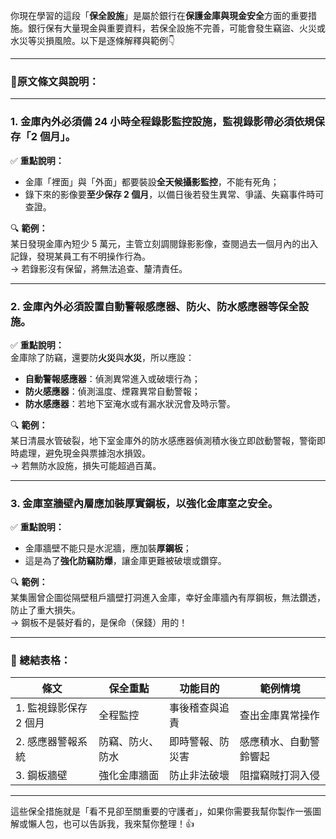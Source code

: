 你現在學習的這段「**保全設施**」是屬於銀行在**保護金庫與現金安全**方面的重要措施。銀行保有大量現金與重要資料，若保全設施不完善，可能會發生竊盜、火災或水災等災損風險。以下是逐條解釋與範例👇

---

### 🔹原文條文與說明：

---

### 1. **金庫內外必須備 24 小時全程錄影監控設施，監視錄影帶必須依規保存「2 個月」。**

✅ **重點說明：**  
- 金庫「裡面」與「外面」都要裝設**全天候攝影監控**，不能有死角；
- 錄下來的影像要**至少保存 2 個月**，以備日後若發生異常、爭議、失竊事件時可查證。

🔍 **範例：**  
某日發現金庫內短少 5 萬元，主管立刻調閱錄影影像，查閱過去一個月內的出入記錄，發現某員工有不明操作行為。  
→ 若錄影沒有保留，將無法追查、釐清責任。

---

### 2. **金庫內外必須設置自動警報感應器、防火、防水感應器等保全設施。**

✅ **重點說明：**  
金庫除了防竊，還要防**火災**與**水災**，所以應設：
- **自動警報感應器**：偵測異常進入或破壞行為；
- **防火感應器**：偵測溫度、煙霧異常自動警報；
- **防水感應器**：若地下室淹水或有漏水狀況會及時示警。

🔍 **範例：**  
某日清晨水管破裂，地下室金庫外的防水感應器偵測積水後立即啟動警報，警衛即時處理，避免現金與票據泡水損毀。  
→ 若無防水設施，損失可能超過百萬。

---

### 3. **金庫室牆壁內層應加裝厚實鋼板，以強化金庫室之安全。**

✅ **重點說明：**  
- 金庫牆壁不能只是水泥牆，應加裝**厚鋼板**；
- 這是為了**強化防竊防爆**，讓金庫更難被破壞或鑽穿。

🔍 **範例：**  
某集團曾企圖從隔壁租戶牆壁打洞進入金庫，幸好金庫牆內有厚鋼板，無法鑽透，防止了重大損失。  
→ 鋼板不是裝好看的，是保命（保錢）用的！

---

### 📘 總結表格：

| 條文 | 保全重點 | 功能目的 | 範例情境 |
|------|-----------|------------|------------|
| 1. 監視錄影保存 2 個月 | 全程監控 | 事後稽查與追責 | 查出金庫異常操作 |
| 2. 感應器警報系統 | 防竊、防火、防水 | 即時警報、防災害 | 感應積水、自動警鈴響起 |
| 3. 鋼板牆壁 | 強化金庫牆面 | 防止非法破壞 | 阻擋竊賊打洞入侵 |

---

這些保全措施就是「看不見卻至關重要的守護者」，如果你需要我幫你製作一張圖解或懶人包，也可以告訴我，我來幫你整理！👍